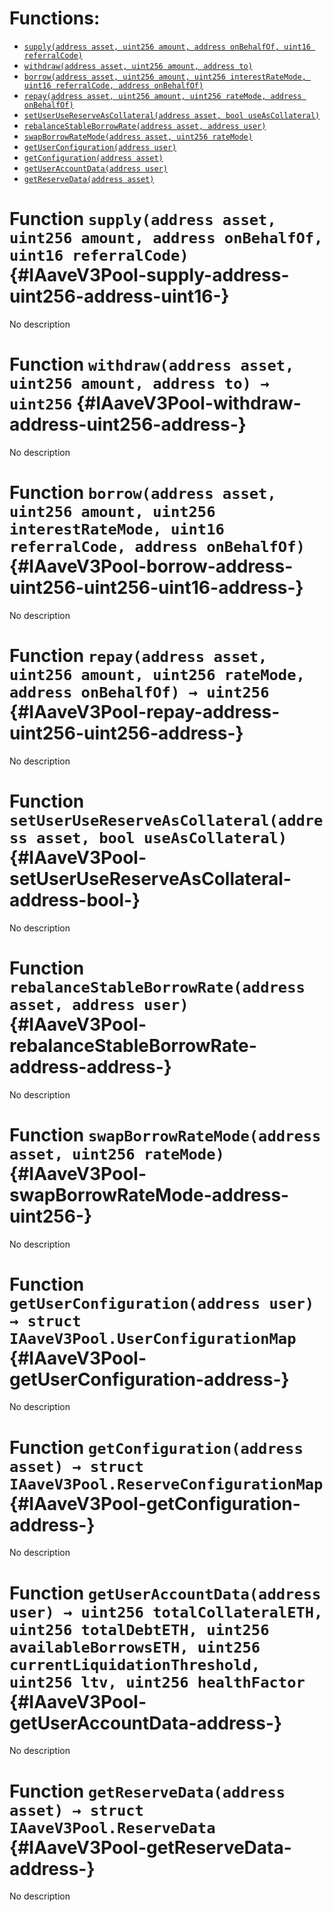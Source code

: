 

# Functions:
- [`supply(address asset, uint256 amount, address onBehalfOf, uint16 referralCode)`](#IAaveV3Pool-supply-address-uint256-address-uint16-)
- [`withdraw(address asset, uint256 amount, address to)`](#IAaveV3Pool-withdraw-address-uint256-address-)
- [`borrow(address asset, uint256 amount, uint256 interestRateMode, uint16 referralCode, address onBehalfOf)`](#IAaveV3Pool-borrow-address-uint256-uint256-uint16-address-)
- [`repay(address asset, uint256 amount, uint256 rateMode, address onBehalfOf)`](#IAaveV3Pool-repay-address-uint256-uint256-address-)
- [`setUserUseReserveAsCollateral(address asset, bool useAsCollateral)`](#IAaveV3Pool-setUserUseReserveAsCollateral-address-bool-)
- [`rebalanceStableBorrowRate(address asset, address user)`](#IAaveV3Pool-rebalanceStableBorrowRate-address-address-)
- [`swapBorrowRateMode(address asset, uint256 rateMode)`](#IAaveV3Pool-swapBorrowRateMode-address-uint256-)
- [`getUserConfiguration(address user)`](#IAaveV3Pool-getUserConfiguration-address-)
- [`getConfiguration(address asset)`](#IAaveV3Pool-getConfiguration-address-)
- [`getUserAccountData(address user)`](#IAaveV3Pool-getUserAccountData-address-)
- [`getReserveData(address asset)`](#IAaveV3Pool-getReserveData-address-)



# Function `supply(address asset, uint256 amount, address onBehalfOf, uint16 referralCode)` {#IAaveV3Pool-supply-address-uint256-address-uint16-}
No description




# Function `withdraw(address asset, uint256 amount, address to) → uint256` {#IAaveV3Pool-withdraw-address-uint256-address-}
No description




# Function `borrow(address asset, uint256 amount, uint256 interestRateMode, uint16 referralCode, address onBehalfOf)` {#IAaveV3Pool-borrow-address-uint256-uint256-uint16-address-}
No description




# Function `repay(address asset, uint256 amount, uint256 rateMode, address onBehalfOf) → uint256` {#IAaveV3Pool-repay-address-uint256-uint256-address-}
No description




# Function `setUserUseReserveAsCollateral(address asset, bool useAsCollateral)` {#IAaveV3Pool-setUserUseReserveAsCollateral-address-bool-}
No description




# Function `rebalanceStableBorrowRate(address asset, address user)` {#IAaveV3Pool-rebalanceStableBorrowRate-address-address-}
No description




# Function `swapBorrowRateMode(address asset, uint256 rateMode)` {#IAaveV3Pool-swapBorrowRateMode-address-uint256-}
No description




# Function `getUserConfiguration(address user) → struct IAaveV3Pool.UserConfigurationMap` {#IAaveV3Pool-getUserConfiguration-address-}
No description




# Function `getConfiguration(address asset) → struct IAaveV3Pool.ReserveConfigurationMap` {#IAaveV3Pool-getConfiguration-address-}
No description




# Function `getUserAccountData(address user) → uint256 totalCollateralETH, uint256 totalDebtETH, uint256 availableBorrowsETH, uint256 currentLiquidationThreshold, uint256 ltv, uint256 healthFactor` {#IAaveV3Pool-getUserAccountData-address-}
No description




# Function `getReserveData(address asset) → struct IAaveV3Pool.ReserveData` {#IAaveV3Pool-getReserveData-address-}
No description




